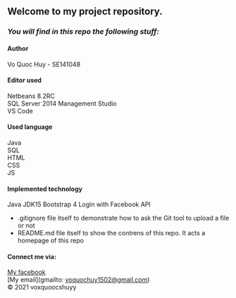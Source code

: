 ## Welcome to my project repository.
### *_You will find in this repo the following stuff:_*
#### Author
Vo Quoc Huy - SE141048

#### Editor used
Netbeans 8.2RC <br>
SQL Server 2014 Management Studio <br>
VS Code <br>
#### Used language
Java <br>
SQL <br>
HTML <br>
CSS <br>
JS <br>
#### Implemented technology
Java JDK15
Bootstrap 4
Login with Facebook API
* .gitignore file itself to demonstrate how to ask the Git tool to upload a file or not
* README.md file itself to show the contrens of this repo. It acts a homepage of this repo
#### Connect me via:
[My facebook](https://facebook.com/voxquoocshuyy)  
[My email](gmailto: voquochuy1502@gmail.com)<br>
© 2021 voxquoocshuyy

